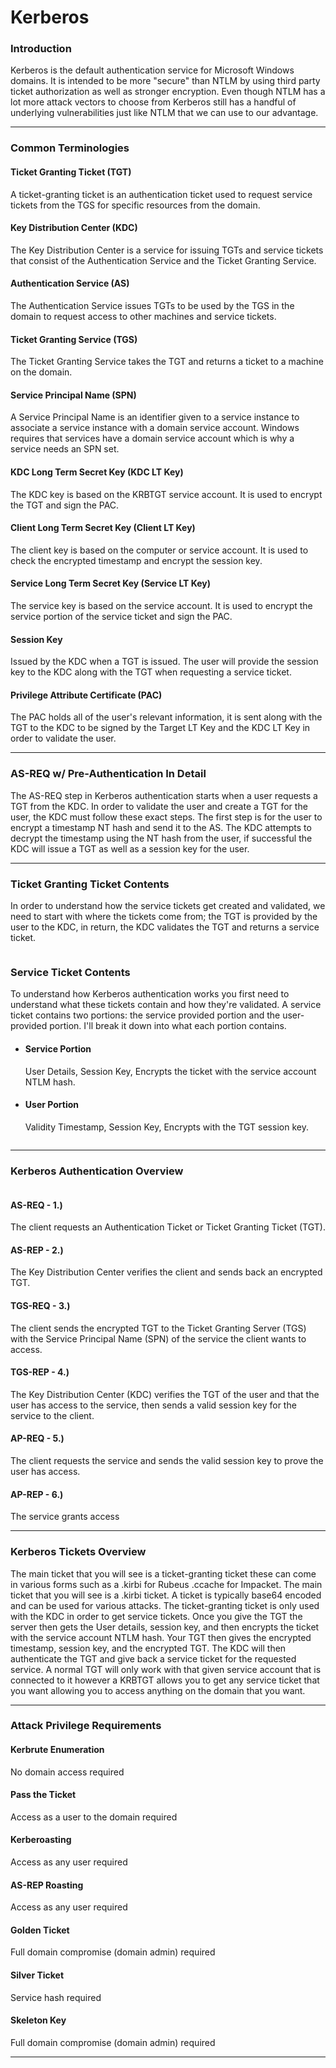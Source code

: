 # Kerberos

### **Introduction**

Kerberos is the default authentication service for Microsoft Windows domains. It is intended to be more "secure" than NTLM by using third party ticket authorization as well as stronger encryption. Even though NTLM has a lot more attack vectors to choose from Kerberos still has a handful of underlying vulnerabilities just like NTLM that we can use to our advantage.

***

### **Common Terminologies**

#### Ticket Granting Ticket (TGT)

A ticket-granting ticket is an authentication ticket used to request service tickets from the TGS for specific resources from the domain.

#### Key Distribution Center (KDC)

The Key Distribution Center is a service for issuing TGTs and service tickets that consist of the Authentication Service and the Ticket Granting Service.

#### Authentication Service (AS)

The Authentication Service issues TGTs to be used by the TGS in the domain to request access to other machines and service tickets.

#### Ticket Granting Service (TGS)

The Ticket Granting Service takes the TGT and returns a ticket to a machine on the domain.

#### Service Principal Name (SPN)

A Service Principal Name is an identifier given to a service instance to associate a service instance with a domain service account. Windows requires that services have a domain service account which is why a service needs an SPN set.

#### KDC Long Term Secret Key (KDC LT Key)

The KDC key is based on the KRBTGT service account. It is used to encrypt the TGT and sign the PAC.

#### Client Long Term Secret Key (Client LT Key)

The client key is based on the computer or service account. It is used to check the encrypted timestamp and encrypt the session key.

#### Service Long Term Secret Key (Service LT Key)

The service key is based on the service account. It is used to encrypt the service portion of the service ticket and sign the PAC.

#### Session Key

Issued by the KDC when a TGT is issued. The user will provide the session key to the KDC along with the TGT when requesting a service ticket.

#### Privilege Attribute Certificate (PAC)

The PAC holds all of the user's relevant information, it is sent along with the TGT to the KDC to be signed by the Target LT Key and the KDC LT Key in order to validate the user.

***

### **AS-REQ w/ Pre-Authentication In Detail**

The AS-REQ step in Kerberos authentication starts when a user requests a TGT from the KDC. In order to validate the user and create a TGT for the user, the KDC must follow these exact steps. The first step is for the user to encrypt a timestamp NT hash and send it to the AS. The KDC attempts to decrypt the timestamp using the NT hash from the user, if successful the KDC will issue a TGT as well as a session key for the user.

***

### **Ticket Granting Ticket Contents**

In order to understand how the service tickets get created and validated, we need to start with where the tickets come from; the TGT is provided by the user to the KDC, in return, the KDC validates the TGT and returns a service ticket.&#x20;

<figure><img src="../../../../../../../../.gitbook/assets/image (99).png" alt=""><figcaption></figcaption></figure>

### **Service Ticket Contents**

To understand how Kerberos authentication works you first need to understand what these tickets contain and how they're validated. A service ticket contains two portions: the service provided portion and the user-provided portion. I'll break it down into what each portion contains.

*   #### Service Portion

    User Details, Session Key, Encrypts the ticket with the service account NTLM hash.
*   #### User Portion

    Validity Timestamp, Session Key, Encrypts with the TGT session key.

<figure><img src="../../../../../../../../.gitbook/assets/image (114).png" alt=""><figcaption></figcaption></figure>

***

### **Kerberos Authentication Overview**

<figure><img src="../../../../../../../../.gitbook/assets/image (164).png" alt=""><figcaption></figcaption></figure>

#### AS-REQ - 1.)

The client requests an Authentication Ticket or Ticket Granting Ticket (TGT).

#### AS-REP - 2.)

The Key Distribution Center verifies the client and sends back an encrypted TGT.

#### TGS-REQ - 3.)

The client sends the encrypted TGT to the Ticket Granting Server (TGS) with the Service Principal Name (SPN) of the service the client wants to access.

#### TGS-REP - 4.)

The Key Distribution Center (KDC) verifies the TGT of the user and that the user has access to the service, then sends a valid session key for the service to the client.

#### AP-REQ - 5.)

The client requests the service and sends the valid session key to prove the user has access.

#### AP-REP - 6.)

The service grants access

***

### **Kerberos Tickets Overview**

The main ticket that you will see is a ticket-granting ticket these can come in various forms such as a .kirbi for Rubeus .ccache for Impacket. The main ticket that you will see is a .kirbi ticket. A ticket is typically base64 encoded and can be used for various attacks. The ticket-granting ticket is only used with the KDC in order to get service tickets. Once you give the TGT the server then gets the User details, session key, and then encrypts the ticket with the service account NTLM hash. Your TGT then gives the encrypted timestamp, session key, and the encrypted TGT. The KDC will then authenticate the TGT and give back a service ticket for the requested service. A normal TGT will only work with that given service account that is connected to it however a KRBTGT allows you to get any service ticket that you want allowing you to access anything on the domain that you want.

***

### **Attack Privilege Requirements**

#### Kerbrute Enumeration

No domain access required

#### Pass the Ticket

Access as a user to the domain required

#### Kerberoasting

Access as any user required

#### AS-REP Roasting

Access as any user required

#### Golden Ticket

Full domain compromise (domain admin) required

#### Silver Ticket

Service hash required

#### Skeleton Key

Full domain compromise (domain admin) required

***
